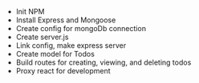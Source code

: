 - Init NPM
- Install Express and Mongoose
- Create config for mongoDb connection
- Create server.js
- Link config, make express server
- Create model for Todos
- Build routes for creating, viewing, and deleting todos
- Proxy react for development